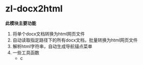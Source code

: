# zl-docx2html
**此模块主要功能**

1. 将单个docx文档转换为html网页文件
2. 自动读取指定路径下的所有docx文档，批量转换为html网页文件
3. 解析html字符串，自动生成导航锚点菜单
4. 一些工具函数
     * c 
